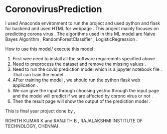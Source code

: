 # CoronovirusPrediction

I used Anaconda environment to run the project and used python and flask for backend and used HTML for webpage . 
This project mainly focuses on predicting corona virus .
The algorithms used in this ML model are Naive Bayes Algorithm , RandomForestClassifier , LogisticRegression . 

How to use this model/ execute this model :

1. First wee need to install all the software requiremnts specified above .
2. Need to preprocess the dataset and remove the missing values .
3. Need to run the covid prediction model which is a jupyter notebook file . That can train the model .
4. AFter training the model , we should run the python flask web application .
5. We can give the input through choosing yes/no through the input page and the model will predict if we are affected by corono virus or not .
6. Then the result page will show the output of the prediction model .


This is final year project done by ,

ROHITH KUMAR K and RANJITH B , 
RAJALAKSHMI INSTITUTE OF TECHNOLOGY, CHENNAI . 
